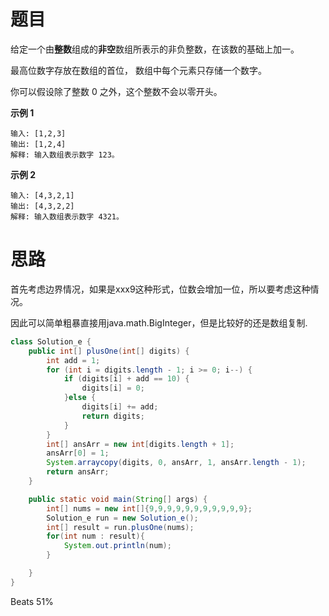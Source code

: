 # 题目

给定一个由**整数**组成的**非空**数组所表示的非负整数，在该数的基础上加一。

最高位数字存放在数组的首位， 数组中每个元素只存储一个数字。

你可以假设除了整数 0 之外，这个整数不会以零开头。

**示例 1**

```
输入: [1,2,3]
输出: [1,2,4]
解释: 输入数组表示数字 123。
```

**示例 2**

```
输入: [4,3,2,1]
输出: [4,3,2,2]
解释: 输入数组表示数字 4321。
```



# 思路

首先考虑边界情况，如果是xxx9这种形式，位数会增加一位，所以要考虑这种情况。

因此可以简单粗暴直接用java.math.BigInteger，但是比较好的还是数组复制.

```java
class Solution_e {
    public int[] plusOne(int[] digits) {
        int add = 1;
        for (int i = digits.length - 1; i >= 0; i--) {
            if (digits[i] + add == 10) {
                digits[i] = 0;
            }else {
                digits[i] += add;
                return digits;
            }
        }
        int[] ansArr = new int[digits.length + 1];
        ansArr[0] = 1;
        System.arraycopy(digits, 0, ansArr, 1, ansArr.length - 1);
        return ansArr;
    }

    public static void main(String[] args) {
        int[] nums = new int[]{9,9,9,9,9,9,9,9,9,9,9};
        Solution_e run = new Solution_e();
        int[] result = run.plusOne(nums);
        for(int num : result){
            System.out.println(num);
        }

    }
}
```

Beats 51% 